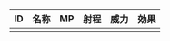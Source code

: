 | ID  | 名称 | MP  | 射程 | 威力 | 効果 |
| :-- | :--- | :-- | :--- | :--- | ---- |
|     |      |     |      |      |      |
